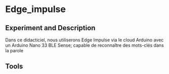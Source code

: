 # Edge_impulse
## Experiment and Description
Dans ce didacticiel, nous utiliserons Edge Impulse via le cloud Arduino avec un Arduino Nano 33 BLE Sense; capable de reconnaître des mots-clés dans la parole
## Tools
